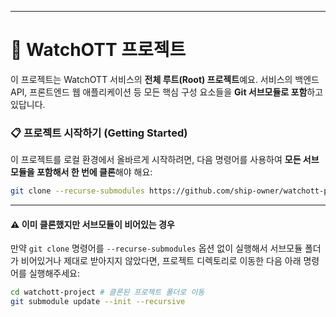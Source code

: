 -----

# 🚀 WatchOTT 프로젝트

이 프로젝트는 WatchOTT 서비스의 **전체 루트(Root) 프로젝트**예요. 서비스의 백엔드 API, 프론트엔드 웹 애플리케이션 등 모든 핵심 구성 요소들을 **Git 서브모듈로 포함**하고 있답니다.

### 📋 프로젝트 시작하기 (Getting Started)

이 프로젝트를 로컬 환경에서 올바르게 시작하려면, 다음 명령어를 사용하여 **모든 서브모듈을 포함해서 한 번에 클론**해야 해요:

```bash
git clone --recurse-submodules https://github.com/ship-owner/watchott-project.git
```

-----

#### ⚠️ 이미 클론했지만 서브모듈이 비어있는 경우

만약 `git clone` 명령어를 `--recurse-submodules` 옵션 없이 실행해서 서브모듈 폴더가 비어있거나 제대로 받아지지 않았다면, 프로젝트 디렉토리로 이동한 다음 아래 명령어를 실행해주세요:

```bash
cd watchott-project # 클론된 프로젝트 폴더로 이동
git submodule update --init --recursive
```
